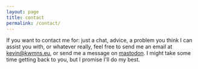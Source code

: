 ```yaml
---
layout: page
title: contact
permalink: /contact/
---
```


If you want to contact me for: just a chat, advice, a problem you think I can assist you with, or whatever really, feel free to send me an email at kevin@kwmns.eu, or send me a message on [mastodon](https://mastodon.kwmns.eu). I might take some time getting back to you, but I promise I'll do my best. 